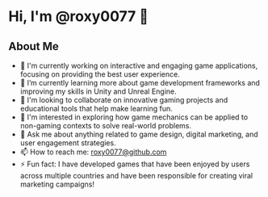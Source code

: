 # Hi, I'm @roxy0077 👋

## About Me
- 🔭 I'm currently working on interactive and engaging game applications, focusing on providing the best user experience.
- 🌱 I’m currently learning more about game development frameworks and improving my skills in Unity and Unreal Engine.
- 👯 I'm looking to collaborate on innovative gaming projects and educational tools that help make learning fun.
- 🤔 I'm interested in exploring how game mechanics can be applied to non-gaming contexts to solve real-world problems.
- 💬 Ask me about anything related to game design, digital marketing, and user engagement strategies.
- 📫 How to reach me: [roxy0077@github.com](mailto:zyworkingcontact@163.com)
- ⚡ Fun fact: I have developed games that have been enjoyed by users across multiple countries and have been responsible for creating viral marketing campaigns!

<!---
roxy0077/roxy0077 is a ✨ special ✨ repository because its `README.md` (this file) appears on your GitHub profile.
You can click the Preview link to take a look at your changes.
--->
